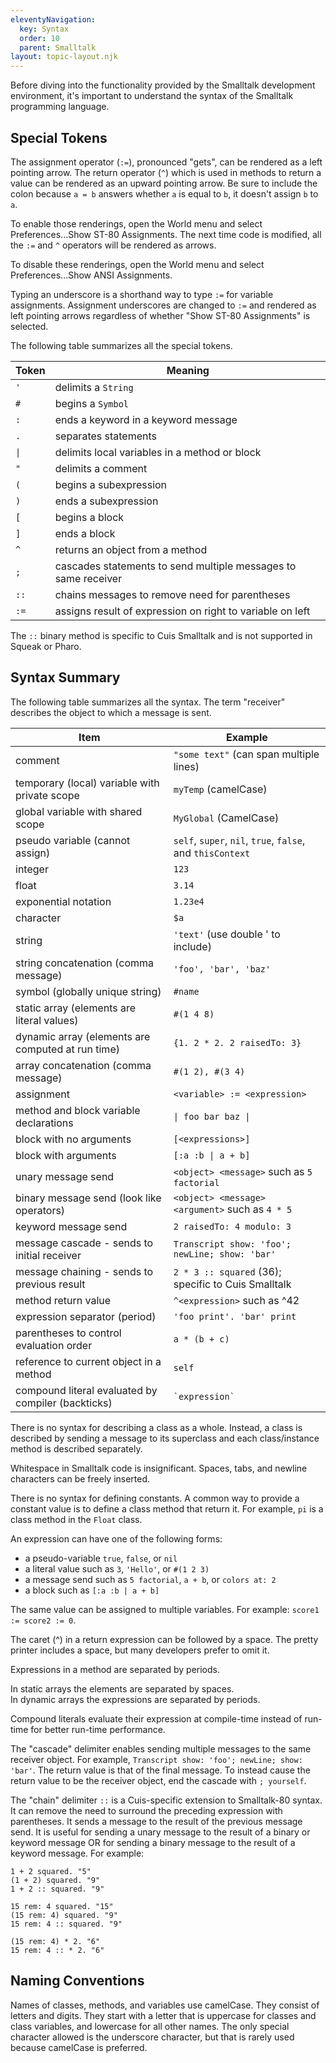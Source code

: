 ```yaml
---
eleventyNavigation:
  key: Syntax
  order: 10
  parent: Smalltalk
layout: topic-layout.njk
---
```


Before diving into the functionality provided
by the Smalltalk development environment,
it's important to understand the syntax of the Smalltalk programming language.

## Special Tokens

The assignment operator (`:=`), pronounced "gets",
can be rendered as a left pointing arrow.
The return operator (`^`) which is used in methods to return a value
can be rendered as an upward pointing arrow.
Be sure to include the colon because `a = b` answers whether
`a` is equal to `b`, it doesn't assign `b` to `a`.

To enable those renderings, open the World menu and
select Preferences...Show ST-80 Assignments.
The next time code is modified, all the `:=` and `^` operators
will be rendered as arrows.

To disable these renderings, open the World menu and
select Preferences...Show ANSI Assignments.

Typing an underscore is a shorthand way to type `:=` for variable assignments.
Assignment underscores are changed to `:=` and rendered as left pointing arrows
regardless of whether "Show ST-80 Assignments" is selected.

The following table summarizes all the special tokens.

| Token | Meaning                                                        |
| ----- | -------------------------------------------------------------- |
| `'`   | delimits a `String`                                            |
| `#`   | begins a `Symbol`                                              |
| `:`   | ends a keyword in a keyword message                            |
| `.`   | separates statements                                           |
| `\|`  | delimits local variables in a method or block                  |
| `"`   | delimits a comment                                             |
| `(`   | begins a subexpression                                         |
| `)`   | ends a subexpression                                           |
| `[`   | begins a block                                                 |
| `]`   | ends a block                                                   |
| `^`   | returns an object from a method                                |
| `;`   | cascades statements to send multiple messages to same receiver |
| `::`  | chains messages to remove need for parentheses                 |
| `:=`  | assigns result of expression on right to variable on left      |

The `::` binary method is specific to Cuis Smalltalk
and is not supported in Squeak or Pharo.

## Syntax Summary

The following table summarizes all the syntax.
The term "receiver" describes the object to which a message is sent.

| Item                                               | Example                                                    |
| -------------------------------------------------- | ---------------------------------------------------------- |
| comment                                            | `"some text"` (can span multiple lines)                    |
| temporary (local) variable with private scope      | `myTemp` (camelCase)                                       |
| global variable with shared scope                  | `MyGlobal` (CamelCase)                                     |
| pseudo variable (cannot assign)                    | `self`, `super`, `nil`, `true`, `false`, and `thisContext` |
| integer                                            | `123`                                                      |
| float                                              | `3.14`                                                     |
| exponential notation                               | `1.23e4`                                                   |
| character                                          | `$a`                                                       |
| string                                             | `'text'` (use double ' to include)                         |
| string concatenation (comma message)               | `'foo', 'bar', 'baz'`                                      |
| symbol (globally unique string)                    | `#name`                                                    |
| static array (elements are literal values)         | `#(1 4 8)`                                                 |
| dynamic array (elements are computed at run time)  | `{1. 2 * 2. 2 raisedTo: 3}`                                |
| array concatenation (comma message)                | `#(1 2), #(3 4)`                                           |
| assignment                                         | `<variable> := <expression>`                               |
| method and block variable declarations             | `\| foo bar baz \|`                                        |
| block with no arguments                            | `[<expressions>]`                                          |
| block with arguments                               | `[:a :b \| a + b]`                                         |
| unary message send                                 | `<object> <message>` such as `5 factorial`                 |
| binary message send (look like operators)          | `<object> <message> <argument>` such as `4 * 5`            |
| keyword message send                               | `2 raisedTo: 4 modulo: 3`                                  |
| message cascade - sends to initial receiver        | `Transcript show: 'foo'; newLine; show: 'bar'`             |
| message chaining - sends to previous result        | `2 * 3 :: squared` (36); specific to Cuis Smalltalk        |
| method return value                                | `^<expression>` such as ^42                                |
| expression separator (period)                      | `'foo print'. 'bar' print`                                 |
| parentheses to control evaluation order            | `a * (b + c)`                                              |
| reference to current object in a method            | `self`                                                     |
| compound literal evaluated by compiler (backticks) | `` `expression` ``                                         |

There is no syntax for describing a class as a whole.
Instead, a class is described by sending a message to its superclass
and each class/instance method is described separately.

Whitespace in Smalltalk code is insignificant.
Spaces, tabs, and newline characters can be freely inserted.

There is no syntax for defining constants.
A common way to provide a constant value is
to define a class method that return it.
For example, `pi` is a class method in the `Float` class.

An expression can have one of the following forms:

- a pseudo-variable `true`, `false`, or `nil`
- a literal value such as `3`, `'Hello'`, or `#(1 2 3)`
- a message send such as `5 factorial`, `a + b`, or `colors at: 2`
- a block such as `[:a :b | a + b]`

The same value can be assigned to multiple variables.
For example: `score1 := score2 := 0`.

The caret (^) in a return expression can be followed by a space.
The pretty printer includes a space, but many developers prefer to omit it.

Expressions in a method are separated by periods.

In static arrays the elements are separated by spaces.  
In dynamic arrays the expressions are separated by periods.

Compound literals evaluate their expression at compile-time
instead of run-time for better run-time performance.

The "cascade" delimiter enables sending multiple messages
to the same receiver object.
For example, `Transcript show: 'foo'; newLine; show: 'bar'`.
The return value is that of the final message.
To instead cause the return value to be the receiver object,
end the cascade with `; yourself`.

The "chain" delimiter `::` is a Cuis-specific extension to Smalltalk-80 syntax.
It can remove the need to surround the preceding expression with parentheses.
It sends a message to the result of the previous message send.
It is useful for sending a unary message to
the result of a binary or keyword message OR
for sending a binary message to the result of a keyword message.
For example:

```smalltalk
1 + 2 squared. "5"
(1 + 2) squared. "9"
1 + 2 :: squared. "9"

15 rem: 4 squared. "15"
(15 rem: 4) squared. "9"
15 rem: 4 :: squared. "9"

(15 rem: 4) * 2. "6"
15 rem: 4 :: * 2. "6"
```

## Naming Conventions

Names of classes, methods, and variables use camelCase.
They consist of letters and digits.
They start with a letter that is uppercase for classes and class variables,
and lowercase for all other names.
The only special character allowed is the underscore character,
but that is rarely used because camelCase is preferred.
